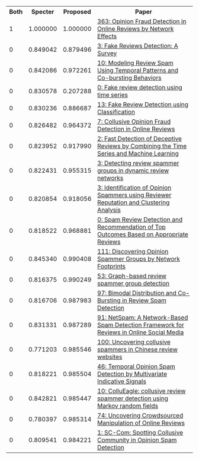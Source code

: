 <html><table><tr>
<th>Both</th>
<th>Specter</th>
<th>Proposed</th>
<th>Paper</th>
</tr>
<tr>
<td>1</td>
<td>1.000000</td>
<td>1.000000</td>
<td><a href="https://www.semanticscholar.org/paper/eaec9000ef12593e4489a711eed5f042d46d5ced">363: Opinion Fraud Detection in Online Reviews by Network Effects</a></td>
</tr>
<tr>
<td>0</td>
<td>0.849042</td>
<td>0.879496</td>
<td><a href="https://www.semanticscholar.org/paper/3fbb57b60fc84fe0e8c2e861ea60bd66581e4acf">3: Fake Reviews Detection: A Survey</a></td>
</tr>
<tr>
<td>0</td>
<td>0.842086</td>
<td>0.972261</td>
<td><a href="https://www.semanticscholar.org/paper/d9bf4fae3e4fa126da511ba823663b434a8b5447">10: Modeling Review Spam Using Temporal Patterns and Co-bursting Behaviors</a></td>
</tr>
<tr>
<td>0</td>
<td>0.830578</td>
<td>0.207288</td>
<td><a href="https://www.semanticscholar.org/paper/fe9d2bd3a9e9e035c1ebf06005dcaf519982c37a">0: Fake review detection using time series</a></td>
</tr>
<tr>
<td>0</td>
<td>0.830236</td>
<td>0.886687</td>
<td><a href="https://www.semanticscholar.org/paper/00da2c4b647c8f776f3da7d11264c0ac70e2a44b">13: Fake Review Detection using Classification</a></td>
</tr>
<tr>
<td>0</td>
<td>0.826482</td>
<td>0.964372</td>
<td><a href="https://www.semanticscholar.org/paper/249ffbb11728d9b81d2662b97e9aafeb56c98271">7: Collusive Opinion Fraud Detection in Online Reviews</a></td>
</tr>
<tr>
<td>0</td>
<td>0.823952</td>
<td>0.917990</td>
<td><a href="https://www.semanticscholar.org/paper/3af56218d9a799a275ff5d08e0f6657e0b1c920b">2: Fast Detection of Deceptive Reviews by Combining the Time Series and Machine Learning</a></td>
</tr>
<tr>
<td>0</td>
<td>0.822431</td>
<td>0.955315</td>
<td><a href="https://www.semanticscholar.org/paper/21aa124e560a417d9037328873cc5cd82b3d7c9c">3: Detecting review spammer groups in dynamic review networks</a></td>
</tr>
<tr>
<td>0</td>
<td>0.820854</td>
<td>0.918056</td>
<td><a href="https://www.semanticscholar.org/paper/285adc23a3f1aa5ef193d59440ef7a652f2dc016">3: Identification of Opinion Spammers using Reviewer Reputation and Clustering Analysis</a></td>
</tr>
<tr>
<td>0</td>
<td>0.818522</td>
<td>0.968881</td>
<td><a href="https://www.semanticscholar.org/paper/72fa8ad44a0845e215595ff30c532142f9377011">0: Spam Review Detection and Recommendation of Top Outcomes Based on Appropriate Reviews</a></td>
</tr>
<tr>
<td>0</td>
<td>0.845340</td>
<td>0.990408</td>
<td><a href="https://www.semanticscholar.org/paper/8398769d3466d0155f7f74ec9c7b07f323007b72">111: Discovering Opinion Spammer Groups by Network Footprints</a></td>
</tr>
<tr>
<td>0</td>
<td>0.816375</td>
<td>0.990249</td>
<td><a href="https://www.semanticscholar.org/paper/54ce156fe938a036c41e66d98e60bb508984f792">53: Graph-based review spammer group detection</a></td>
</tr>
<tr>
<td>0</td>
<td>0.816706</td>
<td>0.987983</td>
<td><a href="https://www.semanticscholar.org/paper/6d6e8b009e1defa3991caa0061a344ad925aae93">97: Bimodal Distribution and Co-Bursting in Review Spam Detection</a></td>
</tr>
<tr>
<td>0</td>
<td>0.831331</td>
<td>0.987289</td>
<td><a href="https://www.semanticscholar.org/paper/6b19677ffc6b449597747391de3de8bbe4966805">91: NetSpam: A Network-Based Spam Detection Framework for Reviews in Online Social Media</a></td>
</tr>
<tr>
<td>0</td>
<td>0.771203</td>
<td>0.985546</td>
<td><a href="https://www.semanticscholar.org/paper/e5032be1895caf6b84cdfe37999647ec4b93618e">100: Uncovering collusive spammers in Chinese review websites</a></td>
</tr>
<tr>
<td>0</td>
<td>0.818221</td>
<td>0.985504</td>
<td><a href="https://www.semanticscholar.org/paper/4fba394112d76b6fae7534972c609488fca39d71">46: Temporal Opinion Spam Detection by Multivariate Indicative Signals</a></td>
</tr>
<tr>
<td>0</td>
<td>0.842821</td>
<td>0.985447</td>
<td><a href="https://www.semanticscholar.org/paper/7cfee171f940dc8a6c53991069c1c5c43c285fc3">10: ColluEagle: collusive review spammer detection using Markov random fields</a></td>
</tr>
<tr>
<td>0</td>
<td>0.780397</td>
<td>0.985314</td>
<td><a href="https://www.semanticscholar.org/paper/e368c864d84704b447d6d30d3ec65c28a326c3ef">74: Uncovering Crowdsourced Manipulation of Online Reviews</a></td>
</tr>
<tr>
<td>0</td>
<td>0.809541</td>
<td>0.984221</td>
<td><a href="https://www.semanticscholar.org/paper/be2b2c221a25328092abbb87418b660372bdfd1f">1: SC-Com: Spotting Collusive Community in Opinion Spam Detection</a></td>
</tr>
</table></html>
